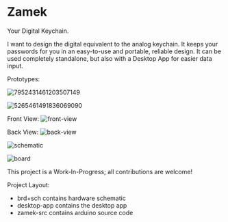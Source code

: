 # Zamek
Your Digital Keychain.

I want to design the digital equivalent to the analog keychain. It keeps your passwords for you in an easy-to-use and portable, reliable design. It can be used completely standalone, but also with a Desktop App for easier data input.

Prototypes:

![7952431461203507149](https://user-images.githubusercontent.com/2049284/134082990-38610bf4-bf95-4181-bdcb-483834c8b285.jpeg)

![5265461491836069090](https://user-images.githubusercontent.com/2049284/134082992-3e3a0a78-ae6d-43f3-bd3a-811b046ff041.jpg)

Front View:
![front-view](brd+sch/ZamekUSBC1.jpeg)

Back View:
![back-view](brd+sch/ZamekUSBC2.jpeg)

![schematic](brd+sch/ZamekUSBC.png)

![board](brd+sch/ZamekUSBCbrd.png)

This project is a Work-In-Progress; all contributions are welcome!

Project Layout:
* brd+sch contains hardware schematic
* desktop-app contains the desktop app
* zamek-src contains arduino source code
